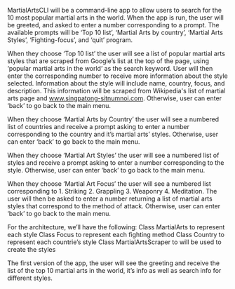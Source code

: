 MartialArtsCLI will be a command-line app to allow users to search for the 10 most popular martial arts in the world. When the app is run, the user will be greeted, and asked to enter a number corresponding to a prompt. The available prompts will be ‘Top 10 list’, ‘Martial Arts by country’, ‘Martial Arts Styles’, ‘Fighting-focus’, and ‘quit’ program.

When they choose ‘Top 10 list’ the user will see a list of popular martial arts styles that are scraped from Google’s list at the top of the page, using ‘popular martial arts in the world’ as the search keyword.  User will then enter the corresponding number to receive more information about the style selected. Information about the style will include name, country, focus, and description. This information will be scraped from Wikipedia's list of martial arts page and www.singpatong-sitnumnoi.com. Otherwise, user can enter ‘back’ to go back to the main menu.

When they choose ‘Martial Arts by Country’ the user will see a numbered list of countries and receive a prompt asking to enter a number corresponding to the country and it’s martial arts’ styles.  Otherwise, user can enter ‘back’ to go back to the main menu.

When they choose ‘Martial Art Styles’ the user will see a numbered list of styles and receive a prompt asking to enter a number corresponding to the style. Otherwise, user can enter ‘back’ to go back to the main menu.

When they choose ‘Martial Art Focus’ the user will see a numbered list corresponding to 1. Striking  2.  Grappling 3. Weaponry  4. Meditation. The user will then be asked to enter a number returning a list of martial arts styles that correspond to the method of attack. Otherwise, user can enter ‘back’ to go back to the main menu.

For the architecture, we’ll have the following:
	Class MartialArts to represent each style
	Class Focus to represent each fighting method
	Class Country to represent each countrie’s style
	Class MartialArtsScraper to will be used to create the styles


The first version of the app, the user will see the greeting and receive the list of the top 10 martial arts in the world, it’s info as well as search info for different styles.
